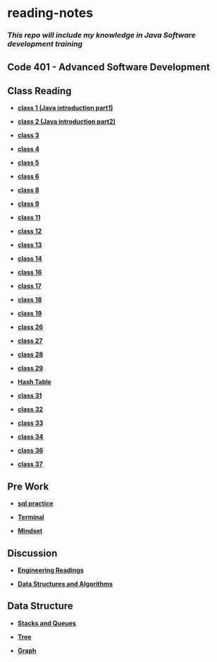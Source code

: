 # reading-notes

### *This repo will include my knowledge in **Java** Software development training*



## Code 401 - Advanced Software Development

## Class Reading

* **[class 1 (Java introduction part1)](./class/Class1.md)**

* **[class 2 (Java introduction part2)](./class/Class2.md)**

* **[class 3 ](./class/Class3.md)**

* **[class 4 ](./class/Class4.md)**

* **[class 5 ](./class/Class5.md)**

* **[class 6](./class/Class6.md)**

* **[class 8](./class/Class8.md)**

* **[class 9](./class/Class9.md)**


* **[class 11](./class/Class11.md)**

* **[class 12](./class/Class12.md)**

* **[class 13](./class/Class13.md)**

* **[class 14](./class/Class14.md)**

* **[class 16](./class/Class16.md)**

* **[class 17](./class/Class17.md)**


* **[class 18](./class/Class18.md)**

* **[class 19](./class/Class19.md)**

* **[class 26](./class/Class26.md)**

* **[class 27](./class/Class27.md)**

* **[class 28](./class/Class28.md)**

* **[class 29](./class/Class29.md)**

* **[Hash Table](./class/HashTable.md)**

* **[class 31](./class/Class31.md)**

* **[class 32](./class/Class.32.md)**

* **[class 33](./class/Class33.md)**

* **[class 34](./class/Class34.md)**

* **[class 36](./class/Class36.md)**


* **[class 37](./class/Class37.md)**



## Pre Work

* **[sql practice](./sql/SQL-Practice.md)**

* **[Terminal](./Terminal/Terminal.md)**

* **[Mindset](./Growth%20Mindset/Mindset.md)**


## Discussion

* **[Engineering Readings](./Discussion/engineeringReadings%20copy.md)**

* **[Data Structures and Algorithms](./Discussion/DS&Algo.md)**

## Data Structure


* **[Stacks and Queues](./class/Stack&queue.md)**

* **[Tree](./class/Tree.md)**

* **[Graph](./class/Graph.md)**